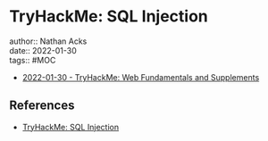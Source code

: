 # TryHackMe: SQL Injection

author:: Nathan Acks  
date:: 2022-01-30  
tags:: #MOC

* [2022-01-30 - TryHackMe: Web Fundamentals and Supplements](../log/2022-01-30-tryhackme-web-fundamentals-and-supplements.md)

## References

* [TryHackMe: SQL Injection](https://tryhackme.com/room/sqlibasics)
